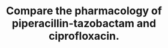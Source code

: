 ---
title: "Compare the pharmacology of piperacillin-tazobactam and ciprofloxacin."
entityType: SAQ
exam: PEX
college: CICM
year: 2019
sitting: B
question: 20
passRate: 58
EC_extraCredit:
- "This question was most effectively answered using a tabular format."
EC_errorsCommon:
- "Only a minority of candidates demonstrated a comprehensive knowledge of these level 1 drugs and very few candidates compared the two in areas which lent themselves to comparison."
- "The spectrum of activity generally lacked detail."
- "Few candidates mentioned that piperacillin-tazobactam had superior gram-positive cover, both have extensive gram-negative cover including Pseudomonas."
- "Piperacillin-tazobactam is effective against anaerobes; whilst ciprofloxacin has some atypical cover against Mycoplasma."
- "The mechanism of action was generally well described for piperacillin; many candidates incorrectly stated the mechanism of action for ciprofloxacin, confusing the drug with a macrolide."
- "Better answers included time- dependant and concentration-dependent killing."
- "The concept of half-life was frequently confused with the dosing interval."
- "Minimal marks were awarded for “allergy” and “gastrointestinal side-effects”."
- "Better candidates mentioned Liver function derangement, neutropenia, interstitial nephritis for piperacillin and tendonitis for ciprofloxacin."
---